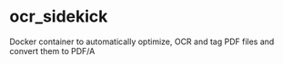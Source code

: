 # ocr_sidekick
Docker container to automatically optimize, OCR and tag PDF files and convert them to PDF/A
